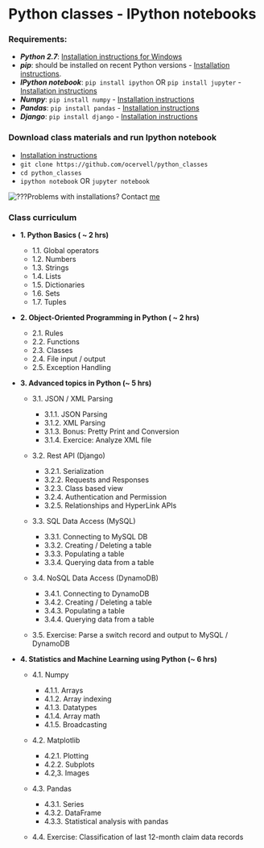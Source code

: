 # Python classes - IPython notebooks

### Requirements:
* ***Python 2.7***: [Installation instructions for Windows](http://docs.python-guide.org/en/latest/starting/install/win/)
* ***pip***: should be installed on recent Python versions -  [Installation instructions](http://python-packaging-user-guide.readthedocs.org/en/latest/installing/#install-pip-setuptools-and-wheel).
* ***IPython notebook***:  ```pip install ipython``` OR ```pip install jupyter``` - [Installation instructions](http://jupyter.readthedocs.org/en/latest/install.html)
* ***Numpy***:    ```pip install numpy``` - [Installation instructions](http://docs.scipy.org/doc/numpy-1.10.1/user/install.html)
* ***Pandas***:   ```pip install pandas``` - [Installation instructions](http://pandas.pydata.org/pandas-docs/stable/install.html)
* ***Django***: ```pip install django``` - [Installation instructions](https://docs.djangoproject.com/en/1.8/topics/install)


### Download class materials and run Ipython notebook
* [Installation instructions](https://git-scm.com/book/en/v2/Getting-Started-Installing-Git)
* ```git clone https://github.com/ocervell/python_classes```
* ```cd python_classes```
* ```ipython notebook``` OR ```jupyter notebook```

![??? ](question_mark.png)Problems with installations? Contact [me](mailto:ocervello@cccis.com)


### Class curriculum
* **1. Python Basics ( ~ 2 hrs)**
  * 1.1. Global operators
  * 1.2. Numbers
  * 1.3. Strings
  * 1.4. Lists
  * 1.5. Dictionaries
  * 1.6. Sets
  * 1.7. Tuples

* **2. Object-Oriented Programming in Python ( ~ 2 hrs)**
  * 2.1. Rules
  * 2.2. Functions
  * 2.3. Classes
  * 2.4. File input / output
  * 2.5. Exception Handling

* **3. Advanced topics in Python (~ 5 hrs)**

  * 3.1. JSON / XML Parsing
    * 3.1.1. JSON Parsing
    * 3.1.2. XML Parsing
    * 3.1.3. Bonus: Pretty Print and Conversion
    * 3.1.4. Exercice: Analyze XML file

  * 3.2. Rest API (Django)
    * 3.2.1. Serialization
    * 3.2.2. Requests and Responses
    * 3.2.3. Class based view
    * 3.2.4. Authentication and Permission
    * 3.2.5. Relationships and HyperLink APIs

  * 3.3. SQL Data Access (MySQL)
    * 3.3.1. Connecting to MySQL DB
    * 3.3.2. Creating / Deleting a table
    * 3.3.3. Populating a table
    * 3.3.4. Querying data from a table

  * 3.4. NoSQL Data Access (DynamoDB)
    * 3.4.1. Connecting to DynamoDB
    * 3.4.2. Creating / Deleting a table
    * 3.4.3. Populating a table
    * 3.4.4. Querying data from a table

  * 3.5. Exercise: Parse a switch record and output to MySQL / DynamoDB

* **4. Statistics and Machine Learning using Python (~ 6 hrs)**

  * 4.1. Numpy
    * 4.1.1. Arrays
    * 4.1.2. Array indexing
    * 4.1.3. Datatypes
    * 4.1.4. Array math
    * 4.1.5. Broadcasting

  * 4.2. Matplotlib
    * 4.2.1. Plotting
    * 4.2.2. Subplots
    * 4.2,3. Images

  * 4.3. Pandas
    * 4.3.1. Series
    * 4.3.2. DataFrame
    * 4.3.3. Statistical analysis with pandas

  * 4.4. Exercise: Classification of last 12-month claim data records